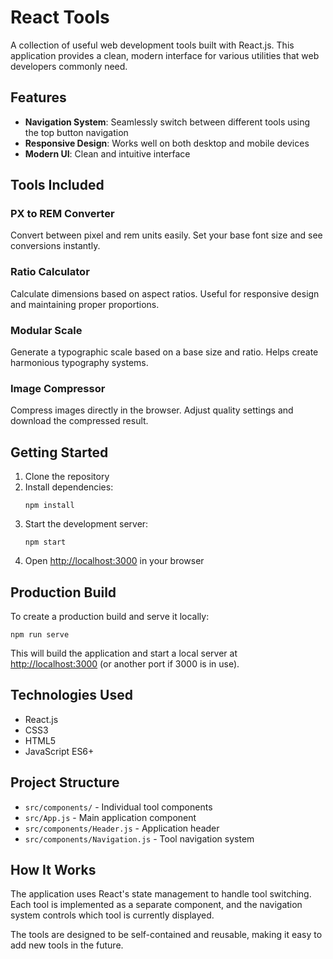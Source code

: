 # React Tools

A collection of useful web development tools built with React.js. This application provides a clean, modern interface for various utilities that web developers commonly need.

## Features

- **Navigation System**: Seamlessly switch between different tools using the top button navigation
- **Responsive Design**: Works well on both desktop and mobile devices
- **Modern UI**: Clean and intuitive interface

## Tools Included

### PX to REM Converter
Convert between pixel and rem units easily. Set your base font size and see conversions instantly.

### Ratio Calculator
Calculate dimensions based on aspect ratios. Useful for responsive design and maintaining proper proportions.

### Modular Scale
Generate a typographic scale based on a base size and ratio. Helps create harmonious typography systems.

### Image Compressor
Compress images directly in the browser. Adjust quality settings and download the compressed result.

## Getting Started

1. Clone the repository
2. Install dependencies:
   ```
   npm install
   ```
3. Start the development server:
   ```
   npm start
   ```
4. Open [http://localhost:3000](http://localhost:3000) in your browser

## Production Build

To create a production build and serve it locally:

```
npm run serve
```

This will build the application and start a local server at [http://localhost:3000](http://localhost:3000) (or another port if 3000 is in use).

## Technologies Used

- React.js
- CSS3
- HTML5
- JavaScript ES6+

## Project Structure

- `src/components/` - Individual tool components
- `src/App.js` - Main application component
- `src/components/Header.js` - Application header
- `src/components/Navigation.js` - Tool navigation system

## How It Works

The application uses React's state management to handle tool switching. Each tool is implemented as a separate component, and the navigation system controls which tool is currently displayed.

The tools are designed to be self-contained and reusable, making it easy to add new tools in the future.
